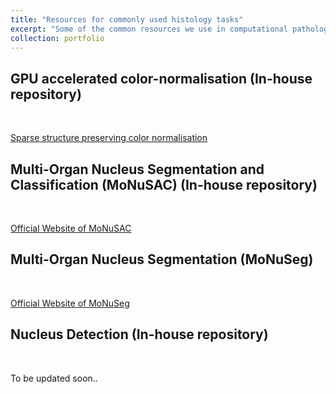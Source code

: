 ```yaml
---
title: "Resources for commonly used histology tasks"
excerpt: "Some of the common resources we use in computational pathology"
collection: portfolio
---
```

<h2>  GPU accelerated color-normalisation (In-house repository)</h2> <br>

[Sparse structure preserving color normalisation](https://github.com/MEDAL-IITB/Fast_WSI_Color_Norm)


<h2>  Multi-Organ Nucleus Segmentation and Classification (MoNuSAC) (In-house repository)</h2><br>


[Official Website of MoNuSAC](https://monusac-2020.grand-challenge.org/)

<h2>  Multi-Organ Nucleus Segmentation (MoNuSeg)</h2><br>


[Official Website of MoNuSeg](https://monuseg.grand-challenge.org/)


<h2>  Nucleus Detection (In-house repository)</h2><br>

To be updated soon..
